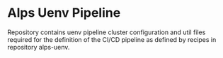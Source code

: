 # Alps Uenv Pipeline 

Repository contains uenv pipeline cluster configuration and util files required for the definition of the CI/CD pipeline as defined by recipes in repository alps-uenv.
